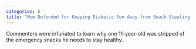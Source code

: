 ```yaml
---
categories: b
title: "Mom Defended for Keeping Diabetic Son Away from Snack Stealing Stepchildren"
---
```

Commenters were infuriated to learn why one 11-year-old was stripped of the emergency snacks he needs to stay healthy.